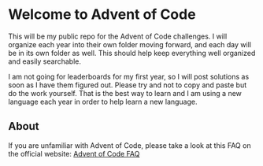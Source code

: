 # Welcome to Advent of Code 
This will be my public repo for the Advent of Code challenges. I will organize each year into their own folder moving forward, and each day will be in its own folder as well. This should help keep everything well organized and easily searchable. 

I am not going for leaderboards for my first year, so I will post solutions as soon as I have them figured out. Please try and not to copy and paste but do the work yourself. That is the best way to learn and I am using a new language each year in order to help learn a new language. 

## About
If you are unfamiliar with Advent of Code, please take a look at this FAQ on the official website: [Advent of Code FAQ](https://adventofcode.com/2023/about) 



